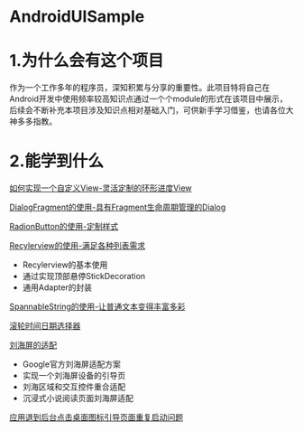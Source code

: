 # AndroidUISample
# 1.为什么会有这个项目
作为一个工作多年的程序员，深知积累与分享的重要性。此项目特将自己在Android开发中使用频率较高知识点通过一个个module的形式在该项目中展示，后续会不断补充本项目涉及知识点相对基础入门，可供新手学习借鉴，也请各位大神多多指教。

# 2.能学到什么
[ 如何实现一个自定义View-灵活定制的环形进度View](https://github.com/KisCode/AndroidUISample/tree/develop/circleprogressview_sample)

[DialogFragment的使用-具有Fragment生命周期管理的Dialog](https://github.com/KisCode/AndroidUISample/tree/develop/dialogfragment_sample)

[RadionButton的使用-定制样式](https://github.com/KisCode/AndroidUISample/tree/develop/radionbuttonsample)

[Recylerview的使用-满足各种列表需求](https://github.com/KisCode/AndroidUISample/tree/develop/recylerview_sample)
- Recylerview的基本使用
- 通过实现顶部悬停StickDecoration
- 通用Adapter的封装

[SpannableString的使用-让普通文本变得丰富多彩](https://github.com/KisCode/AndroidUISample/tree/develop/spannablestring_sample)

[滚轮时间日期选择器](https://github.com/KisCode/AndroidUISample/tree/develop/datetimepicker_sample)


[刘海屏的适配](https://github.com/KisCode/AndroidUISample/tree/develop/cutoutssupport_sample)
- Google官方刘海屏适配方案
- 实现一个刘海屏设备的引导页
- 刘海区域和交互控件重合适配
- 沉浸式小说阅读页面刘海屏适配

[应用退到后台点击桌面图标引导页面重复启动问题](https://github.com/KisCode/AndroidUISample/tree/develop/backgroudpersistent_sample)





